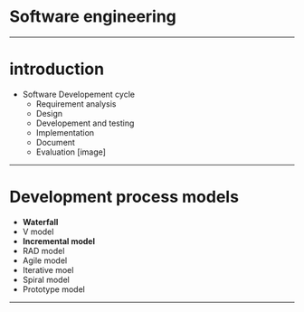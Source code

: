 # Software engineering
----
# introduction
* Software Developement cycle
   * Requirement analysis
   * Design
   * Developement and testing
   * Implementation
   * Document
   * Evaluation
[image]

----
# Development process models
* **Waterfall**
* V model
* **Incremental model**
* RAD model
* Agile model
* Iterative moel
* Spiral model
* Prototype model
----

